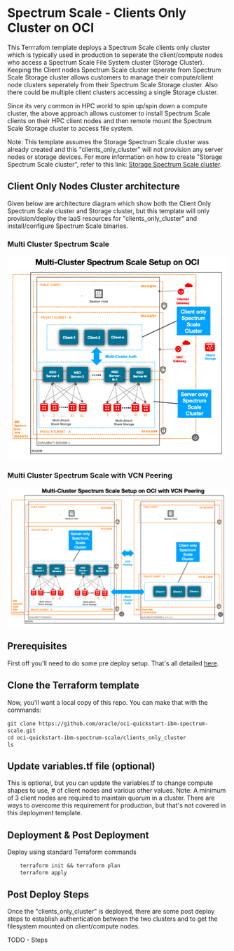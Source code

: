 # Spectrum Scale - Clients Only Cluster on OCI
This Terrrafom template deploys a Spectrum Scale clients only cluster which is typically used in production to seperate the client/compute nodes who access a Spectrum Scale File System cluster (Storage Cluster).  Keeping the Client nodes Spectrum Scale cluster seperate from Spectrum Scale Storage cluster allows customers to manage their compute/client node clusters seperately from their Spectrum Scale Storage cluster.  Also there could be multiple client clusters accessing a single Storage cluster.  

Since its very common in HPC world to spin up/spin down a compute cluster, the above approach allows customer to install Spectrum Scale clients on their HPC client nodes and then remote mount the Spectrum Scale Storage cluster to access file system. 

Note:  This template assumes the Storage Spectrum Scale cluster was already created and this "clients_only_cluster" will not provision any server nodes or storage devices.  For more information on how to create "Storage Spectrum Scale cluster", refer to this link:  [Storage Spectrum Scale cluster](https://github.com/oracle-quickstart/oci-ibm-spectrum-scale/tree/master/network_shared_disk_server_model).


## Client Only Nodes Cluster architecture
Given below are architecture diagram which show both the Client Only Spectrum Scale cluster and Storage cluster, but this template will only provision/deploy the IaaS resources for "clients_only_cluster" and install/configure Spectrum Scale binaries.   


### Multi Cluster Spectrum Scale  
![](../images/multi_cluster_spectrum_scale/01_multi_cluster_spectrum_scale_architecture.png)

### Multi Cluster Spectrum Scale with VCN Peering
![](../images/multi_cluster_spectrum_scale/02_multi_cluster_spectrum_scale_vcn_peering_architecture.png)


## Prerequisites
First off you'll need to do some pre deploy setup.  That's all detailed [here](https://github.com/oracle/oci-quickstart-prerequisites).


## Clone the Terraform template
Now, you'll want a local copy of this repo.  You can make that with the commands:

    git clone https://github.com/oracle/oci-quickstart-ibm-spectrum-scale.git
    cd oci-quickstart-ibm-spectrum-scale/clients_only_cluster
    ls



## Update variables.tf file (optional)
This is optional, but you can update the variables.tf to change compute shapes to use, # of client nodes  and various other values. 
Note:  A minimum of 3 client nodes are required to maintain quorum in a cluster.  There are ways to overcome this requirement for production, but that's not covered in this deployment template. 



## Deployment & Post Deployment

Deploy using standard Terraform commands

        terraform init && terraform plan
        terraform apply 


## Post Deploy Steps 
Once the "clients_only_cluster" is deployed,  there are some post deploy steps to establish authentication between the two clusters and to get the filesystem mounted on client/compute nodes.  

TODO - Steps
